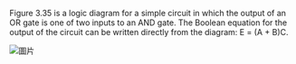 Figure 3.35 is a logic diagram for a simple circuit in which the output of an OR gate is
one of two inputs to an AND gate. The Boolean equation for the output of the circuit can be written directly from the diagram: E = (A + B)C.

![圖片]()
